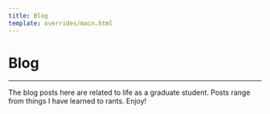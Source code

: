 ```yaml
---
title: Blog
template: overrides/main.html
---
```


# Blog
---

The blog posts here are related to life as a graduate student. Posts range from things I have learned to rants. Enjoy!
